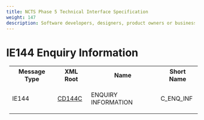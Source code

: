```yaml
---
title: NCTS Phase 5 Technical Interface Specification
weight: 147
description: Software developers, designers, product owners or business analysts. Integrate your software with the ERMIS service
---
```

# IE144 Enquiry Information
<table cellspacing="0" style="border-collapse:collapse;margin-left:6pt">
 <tr>
  <th>
   Message Type
  </th>
  <th>
   XML Root
  </th>
  <th>
   Name
  </th>
  <th>
   Short Name
  </th>
 </tr>
 <tr style="height:14pt">
  <td style="">
   <p class="s3" style="">
    IE144
   </p>
  </td>
  <td style="">
   <a href="https://github.com/hmrc/transit-movements-validator/blob/main/conf/xsd/cd144c.xsd">
    CD144C
   </a>
  </td>
  <td style="">
   <p class="s3" style="">
    ENQUIRY INFORMATION
   </p>
  </td>
  <td style="">
   C_ENQ_INF
  </td>
 </tr>
</table>